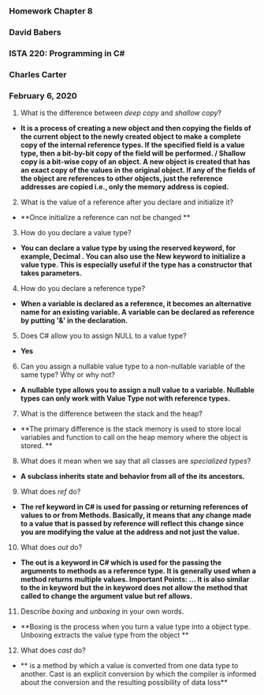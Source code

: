 ### Homework Chapter 8
### David Babers
### ISTA 220: Programming in C#
### Charles Carter
### February 6, 2020

1. What is the difference between *deep copy* and *shallow copy*?

* **It is a process of creating a new object and then copying the fields of the current object to the newly created object to make a complete copy of the internal reference types. If the specified field is a value type, then a bit-by-bit copy of the field will be performed. / Shallow copy is a bit-wise copy of an object. A new object is created that has an exact copy of the values in the original object. If any of the fields of the object are references to other objects, just the reference addresses are copied i.e., only the memory address is copied.**

2. What is the value of a reference after you declare and initialize it?

* **Once initialize a reference can not be changed **

3. How do you declare a value type?

* **You can declare a value type by using the reserved keyword, for example, Decimal . You can also use the New keyword to initialize a value type. This is especially useful if the type has a constructor that takes parameters.**

4. How do you declare a reference type?

* **When a variable is declared as a reference, it becomes an alternative name for an existing variable. A variable can be declared as reference by putting '&' in the declaration.**

5. Does C# allow you to assign NULL to a value type?

* **Yes**

6. Can you assign a nullable value type to a non-nullable variable of the same type? Why or why not?

* **A nullable type allows you to assign a null value to a variable. Nullable types can only work with Value Type not with reference types.**

7. What is the difference between the stack and the heap?

* **The primary difference is the stack memory is used to store local variables and function to call on the heap memory where the object is stored.  **

8. What does it mean when we say that all classes are *specialized types*?

* **A subclass inherits state and behavior from all of the its ancestors.**

9. What does *ref* do?

* **The ref keyword in C# is used for passing or returning references of values to or from Methods. Basically, it means that any change made to a value that is passed by reference will reflect this change since you are modifying the value at the address and not just the value.**

10. What does *out* do?

* **The out is a keyword in C# which is used for the passing the arguments to methods as a reference type. It is generally used when a method returns multiple values. Important Points: ... It is also similar to the in keyword but the in keyword does not allow the method that called to change the argument value but ref allows.**

11. Describe *boxing* and *unboxing* in your own words.

 * **Boxing is the process when you turn a value type into a object type. Unboxing extracts the value type from the object **

 12. What does *cast* do?

* ** is a method by which a value is converted from one data type to another. Cast is an explicit conversion by which the compiler is informed about the conversion and the resulting possibility of data loss**       

